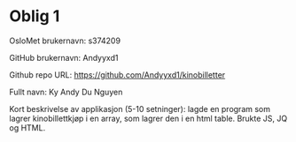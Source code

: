 Oblig 1
=======
OsloMet brukernavn: s374209

GitHub brukernavn: Andyyxd1

Github repo URL: https://github.com/Andyyxd1/kinobilletter

Fullt navn: Ky Andy Du Nguyen

Kort beskrivelse av applikasjon (5-10 setninger):
lagde en program som lagrer kinobillettkjøp i en array, som lagrer den i en html table.
Brukte JS, JQ og HTML.


